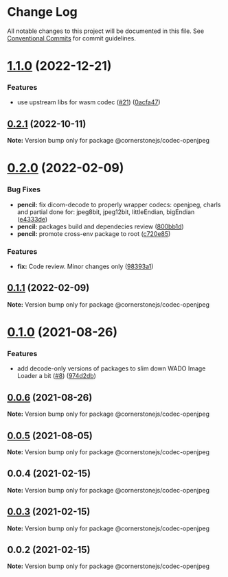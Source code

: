 # Change Log

All notable changes to this project will be documented in this file.
See [Conventional Commits](https://conventionalcommits.org) for commit guidelines.

# [1.1.0](https://localhost/compare/@cornerstonejs/codec-openjpeg@0.2.1...@cornerstonejs/codec-openjpeg@1.1.0) (2022-12-21)


### Features

* use upstream libs for wasm codec  ([#21](https://localhost/issues/21)) ([0acfa47](https://localhost/commits/0acfa47a8832bfd074c6735d1fd5757f580b6b02))





## [0.2.1](https://localhost/compare/@cornerstonejs/codec-openjpeg@0.2.0...@cornerstonejs/codec-openjpeg@0.2.1) (2022-10-11)

**Note:** Version bump only for package @cornerstonejs/codec-openjpeg





# [0.2.0](https://localhost/compare/@cornerstonejs/codec-openjpeg@0.1.1...@cornerstonejs/codec-openjpeg@0.2.0) (2022-02-09)


### Bug Fixes

* **pencil:** fix dicom-decode to properly wrapper codecs: openjpeg, charls and partial done for: jpeg8bit, jpeg12bit, littleEndian, bigEndian ([e4333de](https://localhost/commits/e4333ded24ed984a7541e2a00209425cd9e1bc93))
* **pencil:** packages build and dependecies review ([800bb1d](https://localhost/commits/800bb1d56f61c5968416a7b20aa1799b1429a9df))
* **pencil:** promote cross-env package to root ([c720e85](https://localhost/commits/c720e8571ecdd7df3e9fd6932dd62a38ed019077))


### Features

* **fix:** Code review. Minor changes only ([98393a1](https://localhost/commits/98393a1e505d652df25b868564ff28111c2bae6a))





## [0.1.1](https://localhost/compare/@cornerstonejs/codec-openjpeg@0.1.0...@cornerstonejs/codec-openjpeg@0.1.1) (2022-02-09)

**Note:** Version bump only for package @cornerstonejs/codec-openjpeg





# [0.1.0](https://localhost/compare/@cornerstonejs/codec-openjpeg@0.0.6...@cornerstonejs/codec-openjpeg@0.1.0) (2021-08-26)


### Features

* add decode-only versions of packages to slim down WADO Image Loader a bit ([#8](https://localhost/issues/8)) ([974d2db](https://localhost/commits/974d2db6494c842ac801c45ca33a6efc5b115a89))





## [0.0.6](https://localhost/compare/@cornerstonejs/codec-openjpeg@0.0.5...@cornerstonejs/codec-openjpeg@0.0.6) (2021-08-26)

**Note:** Version bump only for package @cornerstonejs/codec-openjpeg





## [0.0.5](https://localhost/compare/@cornerstonejs/codec-openjpeg@0.0.4...@cornerstonejs/codec-openjpeg@0.0.5) (2021-08-05)

**Note:** Version bump only for package @cornerstonejs/codec-openjpeg





## 0.0.4 (2021-02-15)

**Note:** Version bump only for package @cornerstonejs/codec-openjpeg





## [0.0.3](https://localhost/compare/@cornerstonejs/codec-openjpeg@0.0.2...@cornerstonejs/codec-openjpeg@0.0.3) (2021-02-15)

**Note:** Version bump only for package @cornerstonejs/codec-openjpeg





## 0.0.2 (2021-02-15)

**Note:** Version bump only for package @cornerstonejs/codec-openjpeg
